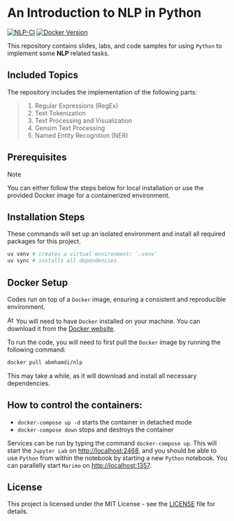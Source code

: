 # An Introduction to NLP in Python
<!-- An Easy Way To Unlocking Language Using Code -->

[![NLP-CI](https://github.com/a-mhamdi/nlp/actions/workflows/nlp.yml/badge.svg)](https://github.com/a-mhamdi/nlp/actions/workflows/nlp.yml)
[![Docker Version](https://img.shields.io/docker/v/abmhamdi/nlp?sort=semver)](https://hub.docker.com/r/abmhamdi/nlp)

This repository contains slides, labs, and code samples for using `Python` to implement some **NLP** related tasks. 

## Included Topics
The repository includes the implementation of the following parts:
>1. Regular Expressions (RegEx)
>1. Text Tokenization
>1. Text Processing and Visualization
>1. Gensim Text Processing
>1. Named Entity Recognition (NER)

## Prerequisites

> [!NOTE]
> You can either follow the steps below for local installation or use the provided Docker image for a containerized environment.

## Installation Steps
These commands will set up an isolated environment and install all required packages for this project.
```zsh
uv venv # creates a virtual environment: `.venv`
uv sync # installs all dependencies
```
## Docker Setup
Codes run on top of a `Docker` image, ensuring a consistent and reproducible environment. 

<img src="https://raw.githubusercontent.com/a-mhamdi/mlpy/main/Attention.svg" alt="Attention" width="16"/> You will need to have `Docker` installed on your machine. You can download it from the [Docker website](https://hub.docker.com).

To run the code, you will need to first pull the `Docker` image by running the following command:

```zsh
docker pull abmhamdi/nlp
```

This may take a while, as it will download and install all necessary dependencies.

## How to control the containers:

* ```docker-compose up -d``` starts the container in detached mode
* ```docker-compose down``` stops and destroys the container

Services can be run by typing the command `docker-compose up`. This will start the `Jupyter Lab` on [http://localhost:2468](http://localhost:2468), and you should be able to use `Python` from within the notebook by starting a new `Python` notebook. You can parallelly start `Marimo` on [http://localhost:1357](http://localhost:1357).

## License
This project is licensed under the MIT License - see the [LICENSE](https://raw.githubusercontent.com/a-mhamdi/nlp/refs/heads/main/LICENSE) file for details.
